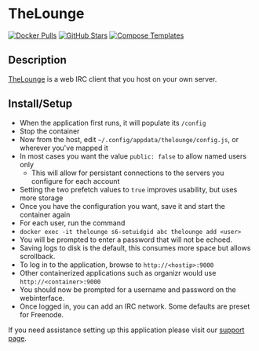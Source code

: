 # TheLounge

[![Docker Pulls](https://img.shields.io/docker/pulls/linuxserver/thelounge?style=flat-square&color=607D8B&label=docker%20pulls&logo=docker)](https://hub.docker.com/r/linuxserver/thelounge)
[![GitHub Stars](https://img.shields.io/github/stars/linuxserver/docker-thelounge?style=flat-square&color=607D8B&label=github%20stars&logo=github)](https://github.com/linuxserver/docker-thelounge)
[![Compose Templates](https://img.shields.io/static/v1?style=flat-square&color=607D8B&label=compose&message=templates)](https://github.com/GhostWriters/DockSTARTer/tree/master/compose/.apps/thelounge)

## Description

[TheLounge](https://thelounge.chat/) is a web IRC client that you host on your
own server.

## Install/Setup

* When the application first runs, it will populate its `/config`
* Stop the container
* Now from the host, edit `~/.config/appdata/thelounge/config.js`, or wherever you've mapped it
* In most cases you want the value `public: false` to allow named users only
  * This will allow for persistant connections to the servers you configure for each account
* Setting the two prefetch values to `true` improves usability, but uses more storage
* Once you have the configuration you want, save it and start the container again
* For each user, run the command
* `docker exec -it thelounge s6-setuidgid abc thelounge add <user>`
* You will be prompted to enter a password that will not be echoed.
* Saving logs to disk is the default, this consumes more space but allows scrollback.
* To log in to the application, browse to `http://<hostip>:9000`
* Other containerized applications such as organizr would use `http://<container>:9000`
* You should now be prompted for a username and password on the webinterface.
* Once logged in, you can add an IRC network. Some defaults are preset for Freenode.

If you need assistance setting up this application please visit our
[support page](https://dockstarter.com/basics/support/).
